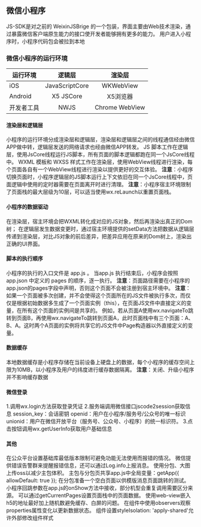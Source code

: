 ## 微信小程序
  ​JS-SDK是对之前的 WeixinJSBrige 的一个包装，界面主要由Web技术渲染，通过暴露微信客户端原生能力的接口使开发者能够拥有更多的能力。
  用户进入小程序时，小程序代码包会被拉到本地

### 微信小程序的运行环境
| 运行环境  | 逻辑层 | 渲染层 |
| ------------- |:-------------:|:-------------:|
| iOS | JavaScriptCore | WKWebView |
| Android | X5 JSCore | X5浏览器 |
| 开发者工具 | NWJS | Chrome WebView |

#### 渲染层和逻辑层
小程序的运行环境分成渲染层和逻辑层，渲染层和逻辑层之间的线程通信经由微信APP做中转，逻辑层发送的网络请求也经由微信APP转发。
  JS 脚本工作在逻辑层，使用JsCore线程运行JS脚本，所有页面的脚本逻辑都跑在同一个JsCore线程中。
  WXML 模板和 WXSS 样式工作在渲染层，使用WebView线程进行渲染，每个页面各自有一个WebView线程进行渲染以提供更好的交互体验。
  **注意**：小程序切换页面时，小程序逻辑层的JS脚本运行上下文依旧在同一个JsCore线程中，页面逻辑中使用的定时器需要在页面离开时进行清理。
  **注意**：小程序宿主环境限制了页面栈的最大层级为10层，可以适当使用wx.reLaunch以重置页面栈。

#### 小程序的数据驱动
  在渲染层，宿主环境会把WXML转化成对应的JS对象，然后再渲染出真正的Dom树；
  在逻辑层发生数据变更时，通过宿主环境提供的setData方法把数据从逻辑层传递到渲染层，对比JS对象的前后差异，把差异应用在原来的Dom树上，渲染出正确的UI界面。

#### 脚本的执行顺序
  小程序的执行的入口文件是 app.js 。
  当app.js 执行结束后，小程序会按照app.json 中定义的 pages 的顺序，逐一执行。
  **注意**：页面路径需要在小程序的app.json的pages字段中声明，否则这个页面不会被注册到宿主环境中。
  **注意**：
    如果一个页面被多次创建，并不会使得这个页面所在的JS文件被执行多次，而仅仅是根据初始数据多生成了一个页面实例（this），在页面JS文件中直接定义的变量，在所有这个页面的实例间是共享的。
    例如，若从页面A使用wx.navigateTo跳转到页面B，再使用wx.navigateTo跳转到页面A，此时页面栈中有三个页面：A、B、A。这时两个A页面的实例将共享它的JS文件中Page构造器以外直接定义的变量。

#### 数据缓存
  本地数据缓存是小程序存储在当前设备上硬盘上的数据，每个小程序的缓存空间上限为10MB，以小程序及用户的纬度进行缓存数据隔离。
  **注意**：关闭、升级小程序并不影响缓存数据

#### 微信登录
  1.调用wx.login方法获取登录凭证
  2.服务端调用微信接口jscode2session获取信息
    session_key：会话密钥
    openid：用户在小程序/服务号/公众号的唯一标识
    unionid：用户在微信开放平台（服务号、公众号、小程序）的统一标识符。
  3.点击按钮调用wx.getUserInfo获取用户基础信息

#### 其他
  在公众平台设置基础库最低版本限制可避免功能无法使用而报错的情况。
  微信提供错误告警群来提醒报错信息，还可以通过Log.info上报消息。
  使用分包、大图上传oss以减少主包体积。
  主包与分包页共享app.js中全局变量：getApp({ allowDefault: true });
  在分包准备一个空白页面以供模版消息页面跳转的测试。
  小程序回跳参数在app.js的onShow方法中接收，部分机型会重复调用需要区分来源。
  可以通过getCurrentPages设置页面栈中的页面数据。
  使用web-view嵌入h5的地址最好加上随机数避免缓存、白屏的问题。
  在组件中使用observers观察properties属性变化以更新数据状态。
  组件设置styleIsolation: 'apply-shared'允许外部修改组件样式
  
 